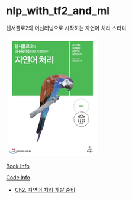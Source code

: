 # nlp_with_tf2_and_ml
텐서플로2와 머신러닝으로 시작하는 자연어 처리 스터디

<img src="https://github.com/nyongja/nlp_with_tf2_and_ml/blob/main/book_info.jpg" align="cente" width="250"/>

[Book Info](https://book.naver.com/bookdb/book_detail.nhn?bid=16710393)

[Code Info](https://github.com/NLP-kr/tensorflow-ml-nlp-tf2)

- [Ch2. 자연어 처리 개발 준비](https://github.com/nyongja/nlp_with_tf2_and_ml/tree/main/Chap2)
